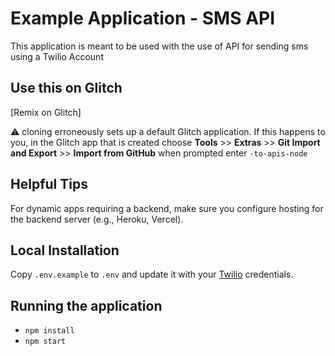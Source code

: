 # Example Application - SMS API

This application is meant to be used with the use of API for sending sms using a Twilio Account

## Use this on Glitch

[Remix on Glitch]

⚠️ cloning erroneously sets up a default Glitch application. If this happens to you, in the Glitch app that is created choose **Tools** >> **Extras** >> **Git Import and Export** >> **Import from GitHub** when prompted enter  `-to-apis-node`

## Helpful Tips

For dynamic apps requiring a backend, make sure you configure hosting for the backend server (e.g., Heroku, Vercel).

## Local Installation

Copy `.env.example` to `.env` and update it with your [Twilio](https://twilio.com) credentials.

## Running the application

* `npm install`
* `npm start`
